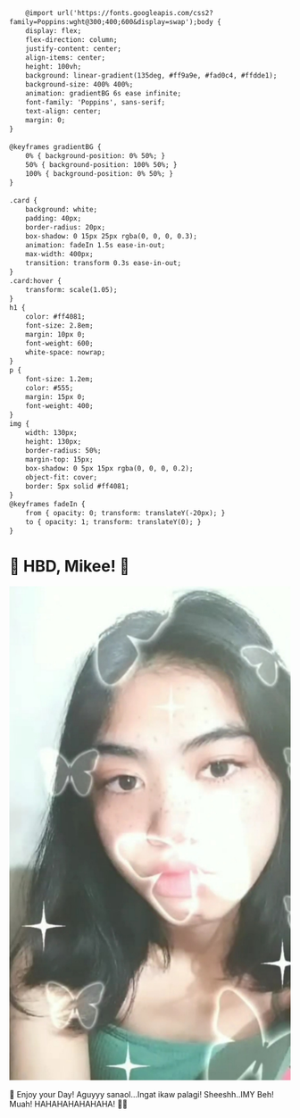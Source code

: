 <head>
    
        @import url('https://fonts.googleapis.com/css2?family=Poppins:wght@300;400;600&display=swap');body {
        display: flex;
        flex-direction: column;
        justify-content: center;
        align-items: center;
        height: 100vh;
        background: linear-gradient(135deg, #ff9a9e, #fad0c4, #ffdde1);
        background-size: 400% 400%;
        animation: gradientBG 6s ease infinite;
        font-family: 'Poppins', sans-serif;
        text-align: center;
        margin: 0;
    }
    
    @keyframes gradientBG {
        0% { background-position: 0% 50%; }
        50% { background-position: 100% 50%; }
        100% { background-position: 0% 50%; }
    }
    
    .card {
        background: white;
        padding: 40px;
        border-radius: 20px;
        box-shadow: 0 15px 25px rgba(0, 0, 0, 0.3);
        animation: fadeIn 1.5s ease-in-out;
        max-width: 400px;
        transition: transform 0.3s ease-in-out;
    }
    .card:hover {
        transform: scale(1.05);
    }
    h1 {
        color: #ff4081;
        font-size: 2.8em;
        margin: 10px 0;
        font-weight: 600;
        white-space: nowrap;
    }
    p {
        font-size: 1.2em;
        color: #555;
        margin: 15px 0;
        font-weight: 400;
    }
    img {
        width: 130px;
        height: 130px;
        border-radius: 50%;
        margin-top: 15px;
        box-shadow: 0 5px 15px rgba(0, 0, 0, 0.2);
        object-fit: cover;
        border: 5px solid #ff4081;
    }
    @keyframes fadeIn {
        from { opacity: 0; transform: translateY(-20px); }
        to { opacity: 1; transform: translateY(0); }
    }
</style>

</head>
<body>
    <div class="card">
        <h1>🎉 HBD, Mikee! 🎂</h1>
        <img src="IMG_20231122_161608.jpg" alt="Mikee">
        <p>🎈 Enjoy your Day! Aguyyy sanaol...Ingat ikaw palagi! Sheeshh..IMY Beh! Muah! HAHAHAHAHAHAHA! 🎁✨</p>
    </div>
</body>
